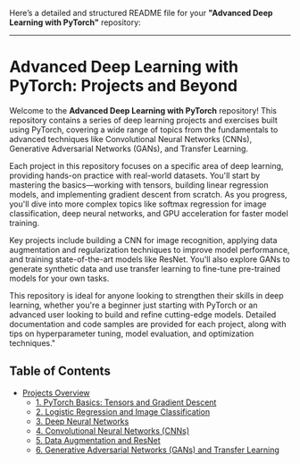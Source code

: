 Here’s a detailed and structured README file for your **"Advanced Deep Learning with PyTorch"** repository:

---

# Advanced Deep Learning with PyTorch: Projects and Beyond

Welcome to the **Advanced Deep Learning with PyTorch** repository! This repository contains a series of deep learning projects and exercises built using PyTorch, covering a wide range of topics from the fundamentals to advanced techniques like Convolutional Neural Networks (CNNs), Generative Adversarial Networks (GANs), and Transfer Learning.


Each project in this repository focuses on a specific area of deep learning, providing hands-on practice with real-world datasets. You'll start by mastering the basics—working with tensors, building linear regression models, and implementing gradient descent from scratch. As you progress, you'll dive into more complex topics like softmax regression for image classification, deep neural networks, and GPU acceleration for faster model training.

Key projects include building a CNN for image recognition, applying data augmentation and regularization techniques to improve model performance, and training state-of-the-art models like ResNet. You'll also explore GANs to generate synthetic data and use transfer learning to fine-tune pre-trained models for your own tasks.

This repository is ideal for anyone looking to strengthen their skills in deep learning, whether you're a beginner just starting with PyTorch or an advanced user looking to build and refine cutting-edge models. Detailed documentation and code samples are provided for each project, along with tips on hyperparameter tuning, model evaluation, and optimization techniques."

## Table of Contents
- [Projects Overview](#projects-overview)
  - [1. PyTorch Basics: Tensors and Gradient Descent](#1-pytorch-basics-tensors-and-gradient-descent)
  - [2. Logistic Regression and Image Classification](#2-logistic-regression-and-image-classification)
  - [3. Deep Neural Networks](#3-deep-neural-networks)
  - [4. Convolutional Neural Networks (CNNs)](#4-convolutional-neural-networks-cnns)
  - [5. Data Augmentation and ResNet](#5-data-augmentation-and-resnet)
  - [6. Generative Adversarial Networks (GANs) and Transfer Learning](#6-generative-adversarial-networks-gans-and-transfer-learning)
